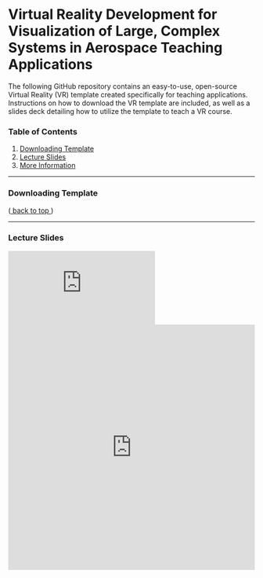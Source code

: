 # Virtual Reality Development for Visualization of Large, Complex Systems in Aerospace Teaching Applications
The following GitHub repository contains an easy-to-use, open-source Virtual Reality (VR) template created specifically for teaching applications. Instructions on how to download the VR template are included, as well as a slides deck detailing how to utilize the template to teach a VR course.

### Table of Contents 

1. [ Downloading Template ](#S1)
2. [ Lecture Slides ](#S2)
3. [ More Information ](#S3)

---
<a name="S1"></a>
### Downloading Template

([ back to top ](#back_to_top))

---
<a name="S2"></a>
### Lecture Slides

<embed src="https://github.com/mojohn23/CAD2VR/blob/main/Teaching%20Material/Unity%20for%20Engineers.pdf" type="application/pdf" />
<iframe src="https://github.com/mojohn23/CAD2VR/blob/main/Teaching%20Material/Unity%20for%20Engineers.pdf" width="100%" height="500" frameborder="0" />
marp your-markdown.md --html --pdf --allow-local-files

([ back to top ](#back_to_top))

---
<a name="S3"></a>
### More Information

([ back to top ](#back_to_top))

## Authors

Mollie Johnson, Andy Eskenazi, Olivier de Weck <br />
Massachusetts Institute of Technology, 2025 <br />


